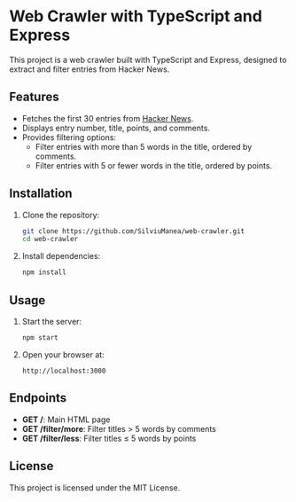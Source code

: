 # Web Crawler with TypeScript and Express

This project is a web crawler built with TypeScript and Express, designed to extract and filter entries from Hacker News.

## Features

- Fetches the first 30 entries from [Hacker News](https://news.ycombinator.com/).
- Displays entry number, title, points, and comments.
- Provides filtering options:
    - Filter entries with more than 5 words in the title, ordered by comments.
    - Filter entries with 5 or fewer words in the title, ordered by points.

## Installation

1. Clone the repository:

    ```bash
    git clone https://github.com/SilviuManea/web-crawler.git
    cd web-crawler
    ```

2. Install dependencies:

    ```bash
    npm install
    ```

## Usage

1. Start the server:

    ```bash
    npm start
    ```

2. Open your browser at:

    ```
    http://localhost:3000
    ```

## Endpoints

- **GET /**: Main HTML page
- **GET /filter/more**: Filter titles > 5 words by comments
- **GET /filter/less**: Filter titles ≤ 5 words by points

## License

This project is licensed under the MIT License.
